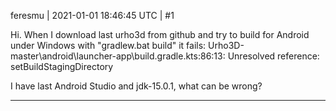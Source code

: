 feresmu | 2021-01-01 18:46:45 UTC | #1

Hi.
When I download last urho3d from github and try to build for Android under Windows with "gradlew.bat build" it fails:
Urho3D-master\android\launcher-app\build.gradle.kts:86:13: Unresolved reference: setBuildStagingDirectory

I have last Android Studio and jdk-15.0.1, what can be wrong?

-------------------------

